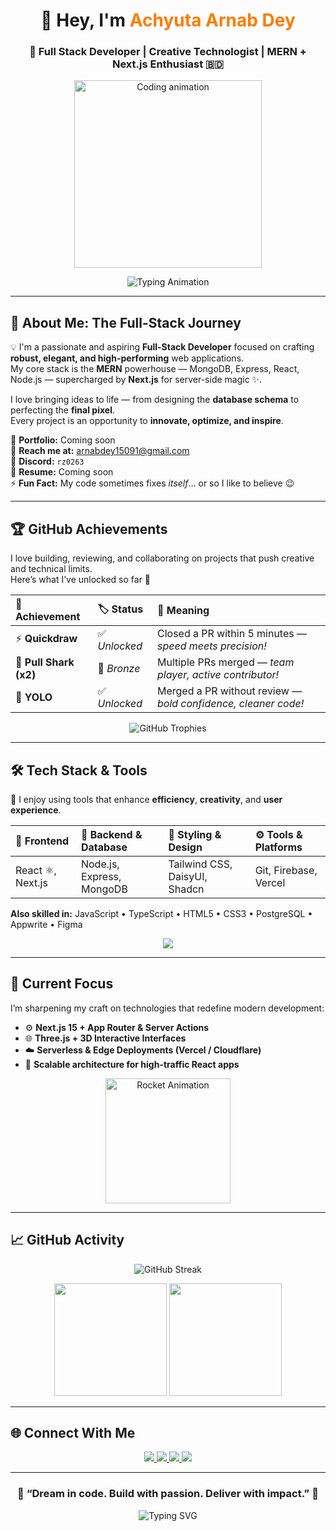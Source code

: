 <!-- 💫 HEADER -->
<h1 align="center">
  👋 Hey, I'm <span style="color:#ff7b00;">Achyuta Arnab Dey</span>
</h1>
<h3 align="center">
  🚀 Full Stack Developer | Creative Technologist | MERN + Next.js Enthusiast 🇧🇩
</h3>

<p align="center">
  <img src="https://media.giphy.com/media/qgQUggAC3Pfv687qPC/giphy.gif" width="300" alt="Coding animation" />
</p>

<p align="center">
  <img src="https://readme-typing-svg.herokuapp.com?font=Fira+Code&weight=600&size=20&pause=1000&color=FF7B00&center=true&vCenter=true&width=500&lines=Crafting+Scalable+Web+Apps;Turning+Ideas+Into+Reality;Learning+Every+Single+Day+💡" alt="Typing Animation" />
</p>

---

## 🚀 About Me: The Full-Stack Journey

💡 I'm a passionate and aspiring **Full-Stack Developer** focused on crafting **robust, elegant, and high-performing** web applications.  
My core stack is the **MERN** powerhouse — MongoDB, Express, React, Node.js — supercharged by **Next.js** for server-side magic ✨.

I love bringing ideas to life — from designing the **database schema** to perfecting the **final pixel**.  
Every project is an opportunity to **innovate, optimize, and inspire**.

📂 **Portfolio:** Coming soon  
📧 **Reach me at:** [arnabdey15091@gmail.com](mailto:arnabdey15091@gmail.com)  
💬 **Discord:** `rz0263`  
📄 **Resume:** Coming soon  
⚡ **Fun Fact:** My code sometimes fixes *itself*... or so I like to believe 😉

---

## 🏆 GitHub Achievements

I love building, reviewing, and collaborating on projects that push creative and technical limits.  
Here’s what I’ve unlocked so far 🎯

| 🥇 Achievement | 🏷️ Status | 💬 Meaning |
|:--|:--|:--|
| ⚡ **Quickdraw** | ✅ *Unlocked* | Closed a PR within 5 minutes — *speed meets precision!* |
| 🦈 **Pull Shark (x2)** | 🥉 *Bronze* | Multiple PRs merged — *team player, active contributor!* |
| 🤖 **YOLO** | ✅ *Unlocked* | Merged a PR without review — *bold confidence, cleaner code!* |

<p align="center">
  <img src="https://github-profile-trophy.vercel.app/?username=arnabsaga&theme=onedark&margin-w=15&no-frame=true" alt="GitHub Trophies" />
</p>

---

## 🛠️ Tech Stack & Tools

🧠 I enjoy using tools that enhance **efficiency**, **creativity**, and **user experience**.  

| 🎨 Frontend | 🧩 Backend & Database | 💅 Styling & Design | ⚙️ Tools & Platforms |
|:--|:--|:--|:--|
| React ⚛️, Next.js | Node.js, Express, MongoDB | Tailwind CSS, DaisyUI, Shadcn | Git, Firebase, Vercel |

**Also skilled in:** JavaScript • TypeScript • HTML5 • CSS3 • PostgreSQL • Appwrite • Figma  

<p align="center">
  <a href="#"><img src="https://skillicons.dev/icons?i=js,ts,react,nextjs,nodejs,express,mongodb,postgres,tailwind,redux,threejs,firebase,appwrite,figma,git,vercel" /></a>
</p>

---

## 🌱 Current Focus

I’m sharpening my craft on technologies that redefine modern development:

- ⚙️ **Next.js 15 + App Router & Server Actions**
- 🌐 **Three.js + 3D Interactive Interfaces**
- ☁️ **Serverless & Edge Deployments (Vercel / Cloudflare)**
- 🚀 **Scalable architecture for high-traffic React apps**

<p align="center">
  <img src="https://media.giphy.com/media/juua9i2c2fA0AIp2iq/giphy.gif" width="200" alt="Rocket Animation" />
</p>

---

## 📈 GitHub Activity

<p align="center">
  <img src="https://github-readme-streak-stats.herokuapp.com/?user=arnabsaga&theme=radical&hide_border=true&date_format=M%20j%5B%2C%20Y%5D" alt="GitHub Streak" />
</p>

<p align="center">
  <img src="https://github-readme-stats.vercel.app/api?username=arnabsaga&show_icons=true&theme=tokyonight&hide_border=true&count_private=true" height="180em" />
  <img src="https://github-readme-stats.vercel.app/api/top-langs?username=arnabsaga&layout=compact&theme=tokyonight&hide_border=true" height="180em" />
</p>

---

## 🌐 Connect With Me

<p align="center">
  <a href="mailto:arnabdey15091@gmail.com">
    <img src="https://img.shields.io/badge/Email-D14836?style=for-the-badge&logo=gmail&logoColor=white" />
  </a>
  <a href="https://linkedin.com/in/your-linkedin" target="_blank">
    <img src="https://img.shields.io/badge/LinkedIn-0077b5?style=for-the-badge&logo=linkedin&logoColor=white" />
  </a>
  <a href="https://discord.com/users/rz0263" target="_blank">
    <img src="https://img.shields.io/badge/Discord-5865F2?style=for-the-badge&logo=discord&logoColor=white" />
  </a>
  <a href="https://github.com/arnabsaga" target="_blank">
    <img src="https://img.shields.io/badge/GitHub-000000?style=for-the-badge&logo=github&logoColor=white" />
  </a>
</p>

---

<h3 align="center">💬 “Dream in code. Build with passion. Deliver with impact.” 💫</h3>

<p align="center">
  <img src="https://readme-typing-svg.herokuapp.com?font=Fira+Code&weight=600&pause=1000&color=FF7B00&center=true&vCenter=true&width=435&lines=Full+Stack+Developer;Open+Source+Contributor;Creative+Problem+Solver;Continuous+Learner" alt="Typing SVG" />
</p>
